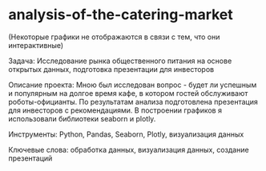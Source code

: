 # analysis-of-the-catering-market
(Некоторые графики не отображаются в связи с тем, что они интерактивные)

Задача: Исследование рынка общественного питания на основе открытых данных, подготовка презентации для инвесторов

Описание проекта: Мною был исследован вопрос - будет ли успешным и популярным на долгое время кафе, в
котором гостей обслуживают роботы-официанты. По результатам анализа подготовлена
презентация для инвесторов с рекомендациями. В построении графиков я использовали
библиотеки seaborn и plotly.

Инструменты: Python, Pandas, Seaborn, Plotly, визуализация данных

Ключевые слова: обработка данных, визуализация данных, создание презентаций
